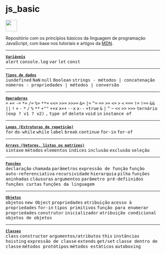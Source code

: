 # js_basic
<img height="37" src="https://logodownload.org/wp-content/uploads/2022/04/javascript-logo-1.png" />  

Repositório com os princípios básicos da linguagem de programação JavaScript, com base nos tutoriais e artigos da [MDN](https://developer.mozilla.org/en-US/).

---
[**```Variáveis```**](Variáveis/main.js)  
<kbd>alert</kbd> <kbd>console.log</kbd> <kbd>var</kbd> <kbd>let</kbd> <kbd>const</kbd>

---
[**```Tipos de dados```**](Tipos%20de%20dados/main.js)  
<kbd>iundefined</kbd> <kbd>NaN</kbd> <kbd>null</kbd> <kbd>Boolean</kbd> <kbd>strings - métodos | concatenação</kbd> <kbd>números - propriedades | métodos | conversão</kbd>

---
[**```Operadores```**](Operadores/main.js)  
<kbd>=</kbd> <kbd>+=</kbd> <kbd>-=</kbd> <kbd>*=</kbd> <kbd>/=</kbd> <kbd>%=</kbd> <kbd>**=</kbd> <kbd><<=</kbd> <kbd>>>=</kbd> <kbd>>>>=</kbd> <kbd>&=</kbd> <kbd>|=</kbd> <kbd>^=</kbd> <kbd>==</kbd> <kbd>>=</kbd> <kbd><=</kbd> <kbd>></kbd> <kbd><</kbd> <kbd>===</kbd> <kbd>!=</kbd> <kbd>!==</kbd> <kbd>&&</kbd> <kbd>||</kbd> <kbd>!</kbd> <kbd>+</kbd> <kbd>-</kbd> <kbd>\*</kbd> <kbd>/</kbd> <kbd>%</kbd> <kbd>\*\*</kbd> <kbd>+""</kbd> <kbd>++x</kbd> <kbd>x++</kbd> <kbd>--x</kbd> <kbd>x--</kbd> <kbd>+true</kbd> <kbd>&</kbd> <kbd>|</kbd> <kbd>^</kbd> <kbd>~</kbd> <kbd><<</kbd> <kbd>>></kbd> <kbd>>>></kbd> <kbd>ternário (exp ? v1 ? v2)</kbd> <kbd>,</kbd> <kbd>type of</kbd> <kbd>delete</kbd> <kbd>void</kbd> <kbd>in</kbd> <kbd>instance of</kbd>

---
[**```Loops (Estruturas de repetição)```**](Loops/main.js)  
<kbd>for</kbd> <kbd>do-while</kbd> <kbd>while</kbd> <kbd>label</kbd> <kbd>break</kbd> <kbd>continue</kbd> <kbd>for-in</kbd> <kbd>for-of</kbd>

---
[**```Arrays (Vetores, listas ou matrizes)```**](Arrays/main.js)  
<kbd>sintaxe</kbd> <kbd>métodos</kbd> <kbd>elementos</kbd> <kbd>índices</kbd> <kbd>inclusão</kbd> <kbd>exclusão</kbd> <kbd>seleção</kbd>

---
[**```Funções```**](Funções/main.js)  
<kbd>declaração</kbd> <kbd>chamada</kbd> <kbd>parâmetros</kbd> <kbd>expressão de função</kbd> <kbd>função auto-referenciativa</kbd> <kbd>recursividade</kbd> <kbd>hierarquia</kbd> <kbd>pilha</kbd> <kbd>funções aninhadas</kbd> <kbd>cláusuras</kbd> <kbd>argumentos</kbd> <kbd>parâmetro pré-defiinidos</kbd> <kbd>funções curtas</kbd> <kbd>funções da linguagem</kbd>

---
[**```Objetos```**](Objetos/main-1.js)  
<kbd>objetos</kbd> <kbd>new Object</kbd> <kbd>propriedades</kbd> <kbd>atribuição</kbd> <kbd>acesso à propriedades</kbd> <kbd>for-in</kbd> <kbd>tipos primitivos</kbd> <kbd>função para enumerar propriedades</kbd> <kbd>construtor</kbd> <kbd>inicializador</kbd> <kbd>atribuição condicional</kbd> <kbd>objetos de objetos</kbd>

---
[**```Classes```**](Classes/main-1.js)  
<kbd>class</kbd> <kbd>constructor</kbd> <kbd>argumentos/atributos</kbd> <kbd>this</kbd> <kbd>instâncias</kbd> <kbd>hoisting</kbd> <kbd>expressão de classe</kbd> <kbd>extends</kbd> <kbd>get/set</kbd> <kbd>classe dentro de classe</kbd> <kbd>métodos protótipos</kbd> <kbd>métodos estáticos</kbd> <kbd>autoboxing</kbd>
